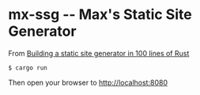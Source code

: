 # mx-ssg -- Max's Static Site Generator

From [Building a static site generator in 100 lines of Rust](https://kerkour.com/blog/rust-static-site-generator)


```shell
$ cargo run
```

Then open your browser to [http://localhost:8080](http://localhost:8080)
